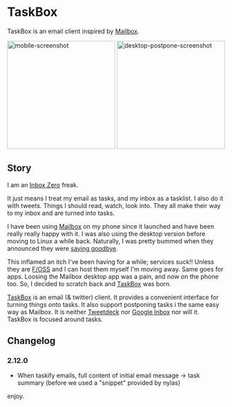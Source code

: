# TaskBox 

TaskBox is an email client inspired by [Mailbox](http://www.mailboxapp.com/). 

<img src="https://raw.githubusercontent.com/asbjornenge/taskbox/master/readme-images/iphone.png" alt="mobile-screenshot" width="250">
<img src="https://raw.githubusercontent.com/asbjornenge/taskbox/master/readme-images/postpone.png" alt="desktop-postpone-screenshot" width="250">

## Story

I am an [Inbox Zero](http://www.43folders.com/izero) freak.  

It just means I treat my email as tasks, and my inbox as a tasklist. I also do it with tweets. Things I should read, watch, look into. They all make their way to my inbox and are turned into tasks. 

I have been using [Mailbox](http://www.mailboxapp.com/) on my phone since it launched and have been really really happy with it. I was also using the desktop version before moving to Linux a while back. Naturally, I was pretty bummed when they announced they were [saying goodbye](https://blogs.dropbox.com/mailbox/2015/12/saying-goodbye/).  

This inflamed an itch I've been having for a while; services suck!! Unless they are [F/OSS](https://en.wikipedia.org/wiki/Free_and_open-source_software) and I can host them myself I'm moving away. Same goes for apps. Loosing the Mailbox desktop app was a pain, and now on the phone too. So, I decided to scratch back and [TaskBox](http://taskbox.email) was born.

[TaskBox](http://taskbox.email) is an email (& twitter) client. It provides a convenient interface for turning things onto tasks. It also support postponing tasks i the same easy way as Mailbox. It is neither [Tweetdeck](https://tweetdeck.twitter.com) nor [Google Inbox](https://www.google.com/inbox/) nor will it. TaskBox is focused around tasks. 


## Changelog

### 2.12.0

* When taskify emails, full content of initial email message -> task summary (before we used a "snippet" provided by nylas)

enjoy.
